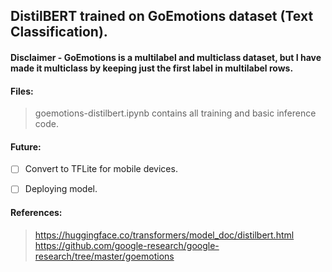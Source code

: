 ## DistilBERT trained on GoEmotions dataset (Text Classification).

#### Disclaimer - GoEmotions is a multilabel and multiclass dataset, but I have made it multiclass by keeping just the first label in multilabel rows.

#### Files:
> goemotions-distilbert.ipynb contains all training and basic inference code.


#### Future:
- [ ] Convert to TFLite for mobile devices.
- [ ] Deploying model.


#### References:
> https://huggingface.co/transformers/model_doc/distilbert.html
> https://github.com/google-research/google-research/tree/master/goemotions